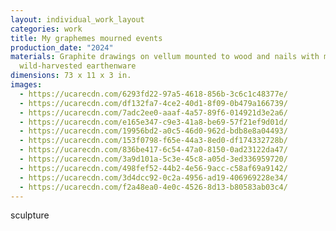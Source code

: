 ```yaml
---
layout: individual_work_layout
categories: work
title: My graphemes mourned events
production_date: "2024"
materials: Graphite drawings on vellum mounted to wood and nails with magnets,
  wild-harvested earthenware
dimensions: 73 x 11 x 3 in.
images:
  - https://ucarecdn.com/6293fd22-97a5-4618-856b-3c6c1c48377e/
  - https://ucarecdn.com/df132fa7-4ce2-40d1-8f09-0b479a166739/
  - https://ucarecdn.com/7adc2ee0-aaaf-4a57-89f6-014921d3e2a6/
  - https://ucarecdn.com/e165e347-c9e3-41a8-be69-57f21ef9d01d/
  - https://ucarecdn.com/19956bd2-a0c5-46d0-962d-bdb8e8a04493/
  - https://ucarecdn.com/153f0798-f65e-44a3-8ed0-df174332728b/
  - https://ucarecdn.com/836be417-6c54-47a0-8150-0ad23122da47/
  - https://ucarecdn.com/3a9d101a-5c3e-45c8-a05d-3ed336959720/
  - https://ucarecdn.com/498fef52-44b2-4e56-9acc-c58af69a9142/
  - https://ucarecdn.com/3d4dcc92-0c2a-4956-ad19-406969228e34/
  - https://ucarecdn.com/f2a48ea0-4e0c-4526-8d13-b80583ab03c4/
---
```

sculpture
